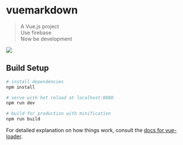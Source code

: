 # vuemarkdown


> A Vue.js project  
> Use firebase   
> Now be development  

![](https://i.imgur.com/XWejtAq.png)


## Build Setup

``` bash
# install dependencies
npm install

# serve with hot reload at localhost:8080
npm run dev

# build for production with minification
npm run build
```

For detailed explanation on how things work, consult the [docs for vue-loader](http://vuejs.github.io/vue-loader).
